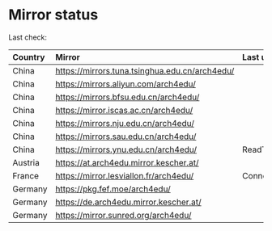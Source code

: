<script src="./time.js"></script>
# Mirror status
Last check: <script type="text/javascript">localize(1696227808.7120671);</script>

|Country|Mirror|Last update|
|:------|:-----|:----------|
|China|https://mirrors.tuna.tsinghua.edu.cn/arch4edu/|<script type="text/javascript">localize(1696184925);</script>|
|China|https://mirrors.aliyun.com/arch4edu/|<script type="text/javascript">localize(1696184925);</script>|
|China|https://mirrors.bfsu.edu.cn/arch4edu/|<script type="text/javascript">localize(1696184925);</script>|
|China|https://mirror.iscas.ac.cn/arch4edu/|<script type="text/javascript">localize(1696184925);</script>|
|China|https://mirrors.nju.edu.cn/arch4edu/|<script type="text/javascript">localize(1696184925);</script>|
|China|https://mirrors.sau.edu.cn/arch4edu/|<script type="text/javascript">localize(1696184925);</script>|
|China|https://mirrors.ynu.edu.cn/arch4edu/|ReadTimeout|
|Austria|https://at.arch4edu.mirror.kescher.at/|<script type="text/javascript">localize(1696184925);</script>|
|France|https://mirror.lesviallon.fr/arch4edu/|ConnectTimeout|
|Germany|https://pkg.fef.moe/arch4edu/|<script type="text/javascript">localize(1696184925);</script>|
|Germany|https://de.arch4edu.mirror.kescher.at/|<script type="text/javascript">localize(1696184925);</script>|
|Germany|https://mirror.sunred.org/arch4edu/|<script type="text/javascript">localize(1696184925);</script>|

<script src="./tablefilter/tablefilter.js"></script>
<script src="./table.js"></script>